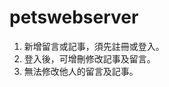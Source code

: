 # petswebserver
<ol>
  <li>新增留言或記事，須先註冊或登入。</li>
  <li>登入後，可增刪修改記事及留言。</li>
  <li>無法修改他人的留言及記事。</li>
</ol>
